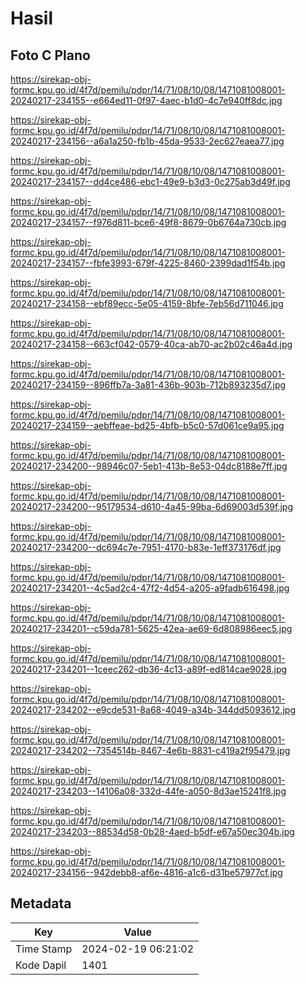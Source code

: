 # Hasil

## Foto C Plano

https://sirekap-obj-formc.kpu.go.id/4f7d/pemilu/pdpr/14/71/08/10/08/1471081008001-20240217-234155--e664ed11-0f97-4aec-b1d0-4c7e940ff8dc.jpg

https://sirekap-obj-formc.kpu.go.id/4f7d/pemilu/pdpr/14/71/08/10/08/1471081008001-20240217-234156--a6a1a250-fb1b-45da-9533-2ec627eaea77.jpg

https://sirekap-obj-formc.kpu.go.id/4f7d/pemilu/pdpr/14/71/08/10/08/1471081008001-20240217-234157--dd4ce486-ebc1-49e9-b3d3-0c275ab3d49f.jpg

https://sirekap-obj-formc.kpu.go.id/4f7d/pemilu/pdpr/14/71/08/10/08/1471081008001-20240217-234157--f976d811-bce6-49f8-8679-0b6764a730cb.jpg

https://sirekap-obj-formc.kpu.go.id/4f7d/pemilu/pdpr/14/71/08/10/08/1471081008001-20240217-234157--fbfe3993-679f-4225-8460-2399dad1f54b.jpg

https://sirekap-obj-formc.kpu.go.id/4f7d/pemilu/pdpr/14/71/08/10/08/1471081008001-20240217-234158--ebf89ecc-5e05-4159-8bfe-7eb56d711046.jpg

https://sirekap-obj-formc.kpu.go.id/4f7d/pemilu/pdpr/14/71/08/10/08/1471081008001-20240217-234158--663cf042-0579-40ca-ab70-ac2b02c46a4d.jpg

https://sirekap-obj-formc.kpu.go.id/4f7d/pemilu/pdpr/14/71/08/10/08/1471081008001-20240217-234159--896ffb7a-3a81-436b-903b-712b893235d7.jpg

https://sirekap-obj-formc.kpu.go.id/4f7d/pemilu/pdpr/14/71/08/10/08/1471081008001-20240217-234159--aebffeae-bd25-4bfb-b5c0-57d061ce9a95.jpg

https://sirekap-obj-formc.kpu.go.id/4f7d/pemilu/pdpr/14/71/08/10/08/1471081008001-20240217-234200--98946c07-5eb1-413b-8e53-04dc8188e7ff.jpg

https://sirekap-obj-formc.kpu.go.id/4f7d/pemilu/pdpr/14/71/08/10/08/1471081008001-20240217-234200--95179534-d610-4a45-99ba-6d69003d539f.jpg

https://sirekap-obj-formc.kpu.go.id/4f7d/pemilu/pdpr/14/71/08/10/08/1471081008001-20240217-234200--dc694c7e-7951-4170-b83e-1eff373176df.jpg

https://sirekap-obj-formc.kpu.go.id/4f7d/pemilu/pdpr/14/71/08/10/08/1471081008001-20240217-234201--4c5ad2c4-47f2-4d54-a205-a9fadb616498.jpg

https://sirekap-obj-formc.kpu.go.id/4f7d/pemilu/pdpr/14/71/08/10/08/1471081008001-20240217-234201--c59da781-5625-42ea-ae69-6d808986eec5.jpg

https://sirekap-obj-formc.kpu.go.id/4f7d/pemilu/pdpr/14/71/08/10/08/1471081008001-20240217-234201--1ceec262-db36-4c13-a89f-ed814cae9028.jpg

https://sirekap-obj-formc.kpu.go.id/4f7d/pemilu/pdpr/14/71/08/10/08/1471081008001-20240217-234202--e9cde531-8a68-4049-a34b-344dd5093612.jpg

https://sirekap-obj-formc.kpu.go.id/4f7d/pemilu/pdpr/14/71/08/10/08/1471081008001-20240217-234202--7354514b-8467-4e6b-8831-c419a2f95479.jpg

https://sirekap-obj-formc.kpu.go.id/4f7d/pemilu/pdpr/14/71/08/10/08/1471081008001-20240217-234203--14106a08-332d-44fe-a050-8d3ae15241f8.jpg

https://sirekap-obj-formc.kpu.go.id/4f7d/pemilu/pdpr/14/71/08/10/08/1471081008001-20240217-234203--88534d58-0b28-4aed-b5df-e67a50ec304b.jpg

https://sirekap-obj-formc.kpu.go.id/4f7d/pemilu/pdpr/14/71/08/10/08/1471081008001-20240217-234156--942debb8-af6e-4816-a1c6-d31be57977cf.jpg


## Metadata

| Key        | Value               |
| ---------- | ------------------- |
| Time Stamp | 2024-02-19 06:21:02 |
| Kode Dapil | 1401                |



